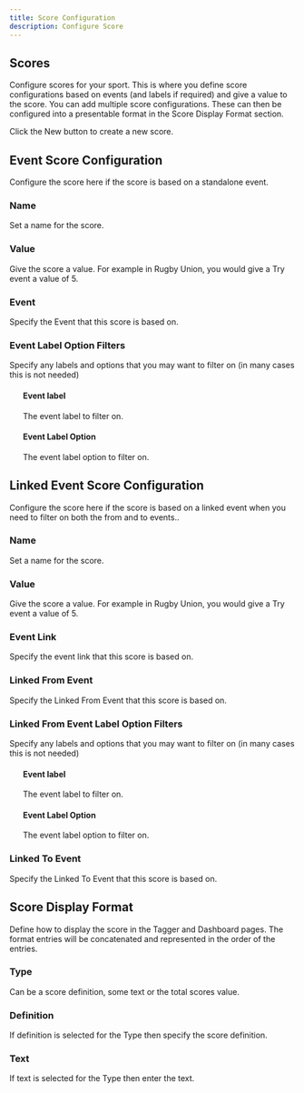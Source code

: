 ```yaml
---
title: Score Configuration
description: Configure Score
---
```


## Scores

Configure scores for your sport. This is where you define score configurations based on events (and labels if required) and give a value to the score. You can add multiple score configurations. These can then be configured into a presentable format in the Score Display Format section.

Click the New button to create a new score.

## Event Score Configuration

Configure the score here if the score is based on a standalone event.

### Name

Set a name for the score.

### Value

Give the score a value. For example in Rugby Union, you would give a Try event a value of 5.

### Event

Specify the Event that this score is based on.


### Event Label Option Filters

Specify any labels and options that you may want to filter on (in many cases this is not needed)

<ul>

#### Event label 

The event label to filter on.

#### Event Label Option

The event label option to filter on.

</ul>


## Linked Event Score Configuration

Configure the score here if the score is based on a linked event when you need to filter on both the from and to events..

### Name

Set a name for the score.

### Value

Give the score a value. For example in Rugby Union, you would give a Try event a value of 5.

### Event Link

Specify the event link that this score is based on.

### Linked From Event

Specify the Linked From Event that this score is based on.

### Linked From Event Label Option Filters

Specify any labels and options that you may want to filter on (in many cases this is not needed)

<ul>

#### Event label 

The event label to filter on.

#### Event Label Option

The event label option to filter on.

</ul>

### Linked To Event

Specify the Linked To Event that this score is based on.


## Score Display Format 

Define how to display the score in the Tagger and Dashboard pages. The format entries will be concatenated and represented in the order of the entries.

### Type

Can be a score definition, some text or the total scores value.

### Definition

If definition is selected for the Type then specify the score definition.

### Text

If text is selected for the Type then enter the text.


